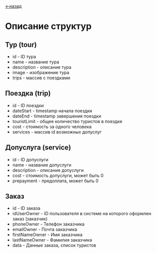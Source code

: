 [<-назад](/README.md)

# Описание структур

## Тур (tour)
- id                - ID тура
- name              - название тура
- description       - описание тура
- image             - изображение тура
- trips             - массив с поездками

## Поездка (trip)
- id                - ID поездки
- dateStart         - timestamp начала поездки
- dateEnd           - timestamp завершения поездки
- touristLimit      - общее количество туристов в поездке
- cost              - стоимость за одного человека
- services          - массив id возможных допуслуг

## Допуслуга (service)
- id                - ID допуслуги
- name              - название допуслуги
- description       - описание допуслуги
- cost              - стоимость допуслуги, может быть 0
- prepayment        - предоплата, может быть 0

## Заказ
- id                - ID заказа
- idUserOwner       - ID пользователя в системе на которого оформлен заказ (заказчик)
- phoneOwner        - Телефон заказчика
- emailOwner        - Почта заказчика
- firstNameOwner    - Имя заказчика
- lastNameOwner     - Фамилия заказчика
- data              - Данные заказа, список туристов



